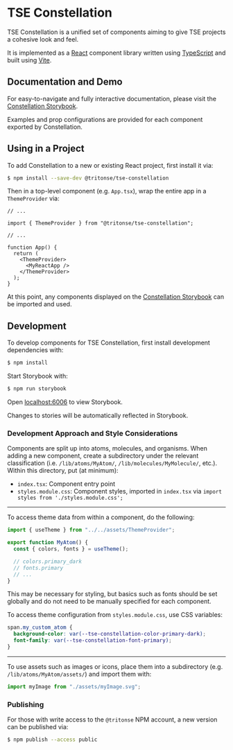 # TSE Constellation

TSE Constellation is a unified set of components aiming to give TSE projects a cohesive look and feel.

It is implemented as a [React](https://react.dev) component library written using [TypeScript](https://typescriptlang.org) and built using [Vite](https://vitejs.dev).

## Documentation and Demo

For easy-to-navigate and fully interactive documentation, please visit the [Constellation Storybook](https://tritonse.github.io/TSE-Constellation/?path=/docs/welcome--documentation).

Examples and prop configurations are provided for each component exported by Constellation.

## Using in a Project

To add Constellation to a new or existing React project, first install it via:

```sh
$ npm install --save-dev @tritonse/tse-constellation
```

Then in a top-level component (e.g. `App.tsx`), wrap the entire app in a `ThemeProvider` via:

```tsx
// ...

import { ThemeProvider } from "@tritonse/tse-constellation";

// ...

function App() {
  return (
    <ThemeProvider>
      <MyReactApp />
    </ThemeProvider>
  );
}
```

At this point, any components displayed on the [Constellation Storybook](https://tritonse.github.io/TSE-Constellation/?path=/docs/welcome--documentation) can be imported and used.

## Development

To develop components for TSE Constellation, first install development dependencies with:

```sh
$ npm install
```

Start Storybook with:

```sh
$ npm run storybook
```

Open [localhost:6006](http://localhost:6006) to view Storybook.

Changes to stories will be automatically reflected in Storybook.

### Development Approach and Style Considerations

Components are split up into atoms, molecules, and organisms. When adding a new component, create a subdirectory under the relevant classification (i.e. `/lib/atoms/MyAtom/`, `/lib/molecules/MyMolecule/`, etc.). Within this directory, put (at minimum):

- `index.tsx`: Component entry point
- `styles.module.css`: Component styles, imported in `index.tsx` via `import styles from './styles.module.css';`

---

To access theme data from within a component, do the following:

```jsx
import { useTheme } from "../../assets/ThemeProvider";

export function MyAtom() {
  const { colors, fonts } = useTheme();

  // colors.primary_dark
  // fonts.primary
  // ...
}
```

This may be necessary for styling, but basics such as fonts should be set globally and do not need to be manually specified for each component.

To access theme configuration from `styles.module.css`, use CSS variables:

```css
span.my_custom_atom {
  background-color: var(--tse-constellation-color-primary-dark);
  font-family: var(--tse-constellation-font-primary);
}
```

---

To use assets such as images or icons, place them into a subdirectory (e.g. `/lib/atoms/MyAtom/assets/`) and import them with:

```jsx
import myImage from "./assets/myImage.svg";
```

### Publishing

For those with write access to the `@tritonse` NPM account, a new version can be published via:

```sh
$ npm publish --access public
```
